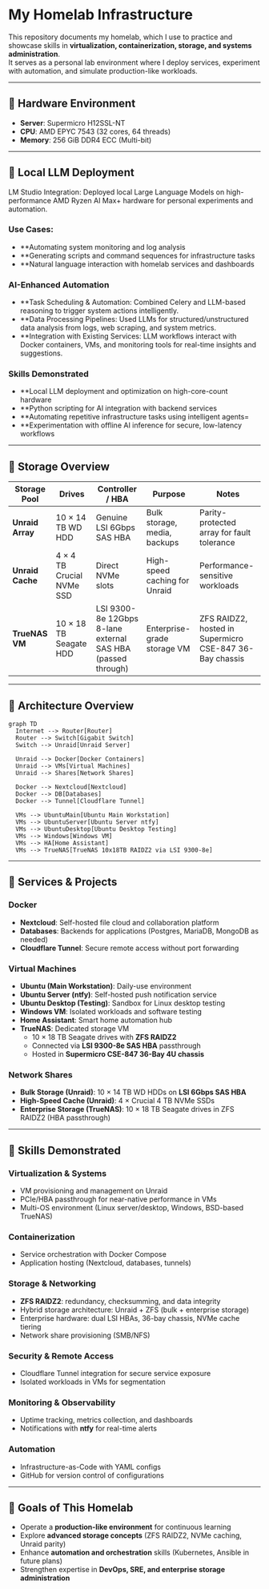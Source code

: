 # My Homelab Infrastructure

This repository documents my homelab, which I use to practice and showcase skills in **virtualization, containerization, storage, and systems administration**.  
It serves as a personal lab environment where I deploy services, experiment with automation, and simulate production-like workloads.

---

## 🔹 Hardware Environment

- **Server**: Supermicro H12SSL-NT  
- **CPU**: AMD EPYC 7543 (32 cores, 64 threads)  
- **Memory**: 256 GiB DDR4 ECC (Multi-bit)  

---
## 🔹 Local LLM Deployment

LM Studio Integration: Deployed local Large Language Models on high-performance AMD Ryzen AI Max+ hardware for personal experiments and automation.

### Use Cases:

- **Automating system monitoring and log analysis
- **Generating scripts and command sequences for infrastructure tasks
- **Natural language interaction with homelab services and dashboards

### AI-Enhanced Automation

- **Task Scheduling & Automation: Combined Celery and LLM-based reasoning to trigger system actions intelligently.
- **Data Processing Pipelines: Used LLMs for structured/unstructured data analysis from logs, web scraping, and system metrics.
- **Integration with Existing Services: LLM workflows interact with Docker containers, VMs, and monitoring tools for real-time insights and suggestions.

### Skills Demonstrated

- **Local LLM deployment and optimization on high-core-count hardware
- **Python scripting for AI integration with backend services
- **Automating repetitive infrastructure tasks using intelligent agents=
- **Experimentation with offline AI inference for secure, low-latency workflows
---

## 🔹 Storage Overview

| Storage Pool | Drives | Controller / HBA | Purpose | Notes |
|--------------|--------|-----------------|---------|-------|
| **Unraid Array** | 10 × 14 TB WD HDD | Genuine LSI 6Gbps SAS HBA | Bulk storage, media, backups | Parity-protected array for fault tolerance |
| **Unraid Cache** | 4 × 4 TB Crucial NVMe SSD | Direct NVMe slots | High-speed caching for Unraid | Performance-sensitive workloads |
| **TrueNAS VM** | 10 × 18 TB Seagate HDD | LSI 9300-8e 12Gbps 8-lane external SAS HBA (passed through) | Enterprise-grade storage VM | ZFS RAIDZ2, hosted in Supermicro CSE-847 36-Bay chassis |

---

## 🔹 Architecture Overview

```mermaid
graph TD
  Internet --> Router[Router]
  Router --> Switch[Gigabit Switch]
  Switch --> Unraid[Unraid Server]

  Unraid --> Docker[Docker Containers]
  Unraid --> VMs[Virtual Machines]
  Unraid --> Shares[Network Shares]

  Docker --> Nextcloud[Nextcloud]
  Docker --> DB[Databases]
  Docker --> Tunnel[Cloudflare Tunnel]

  VMs --> UbuntuMain[Ubuntu Main Workstation]
  VMs --> UbuntuServer[Ubuntu Server ntfy]
  VMs --> UbuntuDesktop[Ubuntu Desktop Testing]
  VMs --> Windows[Windows VM]
  VMs --> HA[Home Assistant]
  VMs --> TrueNAS[TrueNAS 10x18TB RAIDZ2 via LSI 9300-8e]

``````

---

## 🔹 Services & Projects

### Docker
- **Nextcloud**: Self-hosted file cloud and collaboration platform  
- **Databases**: Backends for applications (Postgres, MariaDB, MongoDB as needed)  
- **Cloudflare Tunnel**: Secure remote access without port forwarding  

### Virtual Machines
- **Ubuntu (Main Workstation)**: Daily-use environment  
- **Ubuntu Server (ntfy)**: Self-hosted push notification service  
- **Ubuntu Desktop (Testing)**: Sandbox for Linux desktop testing  
- **Windows VM**: Isolated workloads and software testing  
- **Home Assistant**: Smart home automation hub  
- **TrueNAS**: Dedicated storage VM  
  - 10 × 18 TB Seagate drives with **ZFS RAIDZ2**  
  - Connected via **LSI 9300-8e SAS HBA** passthrough  
  - Hosted in **Supermicro CSE-847 36-Bay 4U chassis**  

### Network Shares
- **Bulk Storage (Unraid)**: 10 × 14 TB WD HDDs on **LSI 6Gbps SAS HBA**  
- **High-Speed Cache (Unraid)**: 4 × Crucial 4 TB NVMe SSDs  
- **Enterprise Storage (TrueNAS)**: 10 × 18 TB Seagate drives in ZFS RAIDZ2 (HBA passthrough)  

---

## 🔹 Skills Demonstrated

### Virtualization & Systems
- VM provisioning and management on Unraid  
- PCIe/HBA passthrough for near-native performance in VMs  
- Multi-OS environment (Linux server/desktop, Windows, BSD-based TrueNAS)  

### Containerization
- Service orchestration with Docker Compose  
- Application hosting (Nextcloud, databases, tunnels)  

### Storage & Networking
- **ZFS RAIDZ2**: redundancy, checksumming, and data integrity  
- Hybrid storage architecture: Unraid + ZFS (bulk + enterprise storage)  
- Enterprise hardware: dual LSI HBAs, 36-bay chassis, NVMe cache tiering  
- Network share provisioning (SMB/NFS)  

### Security & Remote Access
- Cloudflare Tunnel integration for secure service exposure  
- Isolated workloads in VMs for segmentation  

### Monitoring & Observability
- Uptime tracking, metrics collection, and dashboards  
- Notifications with **ntfy** for real-time alerts  

### Automation
- Infrastructure-as-Code with YAML configs  
- GitHub for version control of configurations  

---

## 🔹 Goals of This Homelab

- Operate a **production-like environment** for continuous learning  
- Explore **advanced storage concepts** (ZFS RAIDZ2, NVMe caching, Unraid parity)  
- Enhance **automation and orchestration** skills (Kubernetes, Ansible in future plans)  
- Strengthen expertise in **DevOps, SRE, and enterprise storage administration**  
